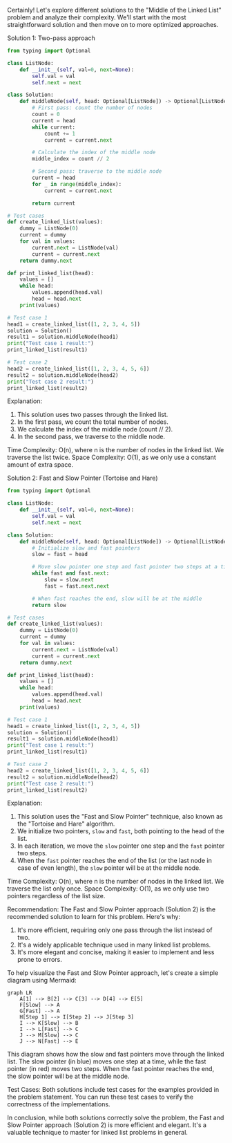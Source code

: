 Certainly! Let's explore different solutions to the "Middle of the Linked List" problem and analyze their complexity. We'll start with the most straightforward solution and then move on to more optimized approaches.

Solution 1: Two-pass approach

```python
from typing import Optional

class ListNode:
    def __init__(self, val=0, next=None):
        self.val = val
        self.next = next

class Solution:
    def middleNode(self, head: Optional[ListNode]) -> Optional[ListNode]:
        # First pass: count the number of nodes
        count = 0
        current = head
        while current:
            count += 1
            current = current.next

        # Calculate the index of the middle node
        middle_index = count // 2

        # Second pass: traverse to the middle node
        current = head
        for _ in range(middle_index):
            current = current.next

        return current

# Test cases
def create_linked_list(values):
    dummy = ListNode(0)
    current = dummy
    for val in values:
        current.next = ListNode(val)
        current = current.next
    return dummy.next

def print_linked_list(head):
    values = []
    while head:
        values.append(head.val)
        head = head.next
    print(values)

# Test case 1
head1 = create_linked_list([1, 2, 3, 4, 5])
solution = Solution()
result1 = solution.middleNode(head1)
print("Test case 1 result:")
print_linked_list(result1)

# Test case 2
head2 = create_linked_list([1, 2, 3, 4, 5, 6])
result2 = solution.middleNode(head2)
print("Test case 2 result:")
print_linked_list(result2)

```

Explanation:

1. This solution uses two passes through the linked list.
2. In the first pass, we count the total number of nodes.
3. We calculate the index of the middle node (count // 2).
4. In the second pass, we traverse to the middle node.

Time Complexity: O(n), where n is the number of nodes in the linked list. We traverse the list twice.
Space Complexity: O(1), as we only use a constant amount of extra space.

Solution 2: Fast and Slow Pointer (Tortoise and Hare)

```python
from typing import Optional

class ListNode:
    def __init__(self, val=0, next=None):
        self.val = val
        self.next = next

class Solution:
    def middleNode(self, head: Optional[ListNode]) -> Optional[ListNode]:
        # Initialize slow and fast pointers
        slow = fast = head

        # Move slow pointer one step and fast pointer two steps at a time
        while fast and fast.next:
            slow = slow.next
            fast = fast.next.next

        # When fast reaches the end, slow will be at the middle
        return slow

# Test cases
def create_linked_list(values):
    dummy = ListNode(0)
    current = dummy
    for val in values:
        current.next = ListNode(val)
        current = current.next
    return dummy.next

def print_linked_list(head):
    values = []
    while head:
        values.append(head.val)
        head = head.next
    print(values)

# Test case 1
head1 = create_linked_list([1, 2, 3, 4, 5])
solution = Solution()
result1 = solution.middleNode(head1)
print("Test case 1 result:")
print_linked_list(result1)

# Test case 2
head2 = create_linked_list([1, 2, 3, 4, 5, 6])
result2 = solution.middleNode(head2)
print("Test case 2 result:")
print_linked_list(result2)

```

Explanation:

1. This solution uses the "Fast and Slow Pointer" technique, also known as the "Tortoise and Hare" algorithm.
2. We initialize two pointers, `slow` and `fast`, both pointing to the head of the list.
3. In each iteration, we move the `slow` pointer one step and the `fast` pointer two steps.
4. When the `fast` pointer reaches the end of the list (or the last node in case of even length), the `slow` pointer will be at the middle node.

Time Complexity: O(n), where n is the number of nodes in the linked list. We traverse the list only once.
Space Complexity: O(1), as we only use two pointers regardless of the list size.

Recommendation:
The Fast and Slow Pointer approach (Solution 2) is the recommended solution to learn for this problem. Here's why:

1. It's more efficient, requiring only one pass through the list instead of two.
2. It's a widely applicable technique used in many linked list problems.
3. It's more elegant and concise, making it easier to implement and less prone to errors.

To help visualize the Fast and Slow Pointer approach, let's create a simple diagram using Mermaid:

```mermaid
graph LR
    A[1] --> B[2] --> C[3] --> D[4] --> E[5]
    F[Slow] --> A
    G[Fast] --> A
    H[Step 1] --> I[Step 2] --> J[Step 3]
    I --> K[Slow] --> B
    I --> L[Fast] --> C
    J --> M[Slow] --> C
    J --> N[Fast] --> E

```

This diagram shows how the slow and fast pointers move through the linked list. The slow pointer (in blue) moves one step at a time, while the fast pointer (in red) moves two steps. When the fast pointer reaches the end, the slow pointer will be at the middle node.

Test Cases:
Both solutions include test cases for the examples provided in the problem statement. You can run these test cases to verify the correctness of the implementations.

In conclusion, while both solutions correctly solve the problem, the Fast and Slow Pointer approach (Solution 2) is more efficient and elegant. It's a valuable technique to master for linked list problems in general.
